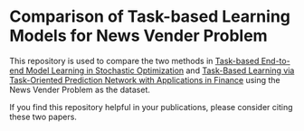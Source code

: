 # Comparison of Task-based Learning Models for News Vender Problem

This repository is used to compare the two methods in
[Task-based End-to-end Model Learning in Stochastic Optimization](https://arxiv.org/abs/1703.04529) 
and 
[Task-Based Learning via Task-Oriented Prediction Network with Applications in Finance](https://arxiv.org/abs/1910.09357) 
using the News Vender Problem as the dataset.

If you find this repository helpful in your publications,
please consider citing these two papers.


